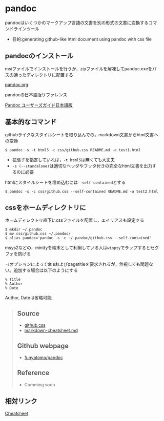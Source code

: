 # pandoc

pandocはいくつかのマークアップ言語の文書を別の形式の文書に変換するコマンドラインツール

- 目的:generating github-like html document using pandoc with css file

## pandocのインストール
msiファイルでインストールを行うか，zipファイルを解凍してpandoc.exeをパスの通ったディレクトリに配置する

[pandoc.org](https://pandoc.org)

pandocの日本語版リファレンス

[Pandoc ユーザーズガイド日本語版](http://sky-y.github.io/site-pandoc-jp/users-guide/)

## 基本的なコマンド
githubライクなスタイルシートを取り込んでの，markdown文書からhtml文書への変換

```
$ pandoc -s -t html5 -c css/github.css README.md -o test1.html
```

- 拡張子を指定していれば，`-t html5`は無くても大丈夫
- `-s (--standalone)`は適切なヘッダやフッタ付きの完全なhtml文書を出力するのに必要

htmlにスタイルシートを埋め込むには`--self-contained`とする

```
$ pandoc -s -c css/github.css --self-contained README.md -o test2.html
```

## cssをホームディレクトリに
ホームディレクトリ直下にcssファイルを配置し，エイリアスも設定する

```
$ mkdir ~/.pandoc
$ mv css/github.css ~/.pandoc/
$ alias pandoc='pandoc -s -c ~/.pandoc/github.css --self-contained'
```

msys2などの，minttyを端末として利用している人は`winpty`でラップするとセグフォを防げる

`-s`オプションによってtitleおよびpagetitleを要求されるが，無視しても問題ない。追加する場合は以下のようにする

```
% Title
% Author
% Date
```

Author, Dateは省略可能

> ## Source
> - [github.css](https://gist.github.com/griffin-stewie/9755783)
> - [markdown-cheatsheet.md](https://gist.github.com/mignonstyle/083c9e1651d7734f84c99b8cf49d57fa#file-markdown-cheatsheet-md)
>
> ## Github webpage
> - [funyatomo/pandoc](https://github.com/funyatomo/pandoc)
>
> ## Reference
> - Comming soon

## 相対リンク
[Cheatsheet](Cheatsheet.html)

